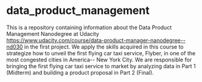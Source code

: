 # data_product_management
This is a repository containing information about the Data Product Management Nanodegree at Udacity https://www.udacity.com/course/data-product-manager-nanodegree--nd030
in the first project.
We apply the skills acquired in this course to strategize how to unveil the first flying car taxi service, Flyber, in one of the most congested cities in America-- New York City. We are responsible for bringing the first flying car taxi service to market by analyzing data in Part 1 (Midterm) and building a product proposal in Part 2 (Final).
